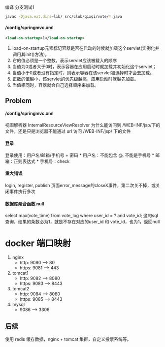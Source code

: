 编译 分支测试1
```bash
javac -Djava.ext.dirs=lib/ src/club/qixqi/vote/*.java
```

#### /config/springmvc.xml
```xml
<load-on-startup>1</load-on-startup>
```
1. load-on-startup元素标记容器是否在启动的时候就加载这个servlet(实例化并调用其init()方法)。
2. 它的值必须是一个整数，表示servlet应该被载入的顺序
3. 当值为0或者大于0时，表示容器在应用启动时就加载并初始化这个servlet；
4. 当值小于0或者没有指定时，则表示容器在该servlet被选择时才会去加载。
5. 正数的值越小，该servlet的优先级越高，应用启动时就越先加载。
6. 当值相同时，容器就会自己选择顺序来加载。


## Problem
#### /config/springmvc.xml
视图解析器 InternalResourceViewResolver 为什么能访问到 /WEB-INF/jsp/下的文件，还是只是浏览器不能通过 url 访问 /WEB-INF/jsp/ 下的文件

#### 登录
登录使用：用户名/邮箱/手机号 + 密码
	* 用户名：不能包含 @, 不能是手机号
	* 邮箱：正则表达式
	* 手机号：check

#### 重大错误
login, register, publish 页面error_message的closeX事件，第二次关不掉，或关闭事件执行多次

#### 数据库聚合函数 null
select max(vote_time) from vote_log where user_id = ? and vote_id;
这句sql查询，结果的条数必为1，就是不存在对应的user_id 和 vote_id，也为1，返回null


# docker 端口映射
1. nginx 
	* http: 9080 --> 80
	* https: 9081 --> 443
2. tomcat1
	* http: 9082 --> 8080
	* https: 9083 --> 8443
3. tomcat2
	* http: 9084 --> 8080
	* https: 9085 --> 8443
4. mysql
	* 9086 --> 3306


## 后续

使用 redis 缓存数据，nginx + tomcat 集群，自定义投票系统等。

